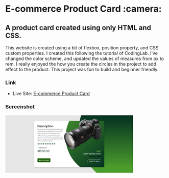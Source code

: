 <h1>E-commerce Product Card :camera:</h1>

<h2>A product card created using only HTML and CSS.</h2>

<p>This website is created using a bit of flexbox, position property, and CSS custom properties. I created this following the tutorial of CodingLab. I've changed the color scheme, and updated the values of measures from px to rem. I really enjoyed the how you create the circles in the project to add effect to the product. This project was fun to build and beginner friendly.</p>

### Link

- Live Site: [E-commerce Product Card](https://leslielopez25.github.io/Ecommerce-Product-Card/)

### Screenshot

<img src="screenshot/product.png" width="400">
